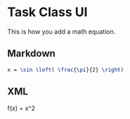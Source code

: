 # Task Class UI

This is how you add a math equation.

## Markdown

```tex
x = \sin \left( \frac{\pi}{2} \right)
```

## XML

<code-block lang="tex">
f(x) = x^2
</code-block>